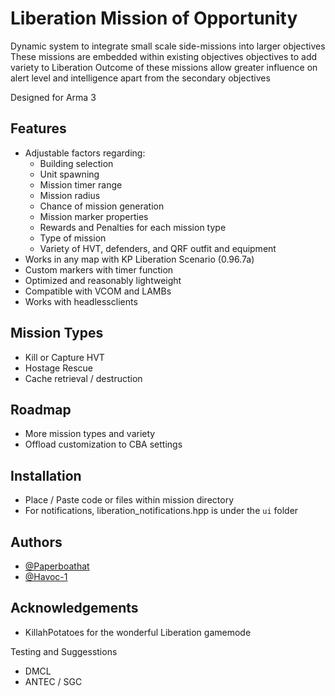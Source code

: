 
# Liberation Mission of Opportunity


Dynamic system to integrate small scale side-missions into larger objectives
These missions are embedded within existing objectives objectives to add variety to Liberation
Outcome of these missions allow greater influence on alert level and intelligence apart from the secondary objectives

Designed for Arma 3

## Features

- Adjustable factors regarding:
    - Building selection
    - Unit spawning
    - Mission timer range
    - Mission radius
    - Chance of mission generation
    - Mission marker properties
    - Rewards and Penalties for each mission type
    - Type of mission
    - Variety of HVT, defenders, and QRF outfit and equipment
- Works in any map with KP Liberation Scenario (0.96.7a)
- Custom markers with timer function 
- Optimized and reasonably lightweight
- Compatible with VCOM and LAMBs
- Works with headlessclients

## Mission Types
- Kill or Capture HVT
- Hostage Rescue
- Cache retrieval / destruction

## Roadmap
- More mission types and variety
- Offload customization to CBA settings 

## Installation
- Place / Paste code or files within mission directory
- For notifications, liberation_notifications.hpp is under the `ui` folder

## Authors

- [@Paperboathat](https://github.com/Paperboathat)
- [@Havoc-1](https://github.com/Havoc-1)


## Acknowledgements

 - KillahPotatoes for the wonderful Liberation gamemode

 Testing and Suggesstions
 - DMCL 
 - ANTEC / SGC 
